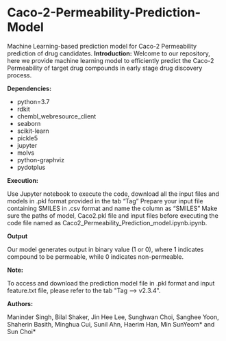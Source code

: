 # Caco-2-Permeability-Prediction-Model
Machine Learning-based prediction model for Caco-2 Permeability prediction of drug candidates.
**Introduction:**
Welcome to our repository, here we provide machine learning model to efficiently predict the Caco-2 Permeability of target drug compounds in early stage drug discovery process. 

**Dependencies:**

  - python=3.7
  - rdkit
  - chembl_webresource_client
  - seaborn
  - scikit-learn
  - pickle5
  - jupyter
  - molvs
  - python-graphviz
  - pydotplus


**Execution:**

Use Jupyter notebook to execute the code, download all the input files and models in .pkl format provided in the tab “Tag” 
Prepare your input file containing SMILES in .csv format and name the column as “SMILES”
Make sure the paths of model, Caco2.pkl file and input files before executing the code file named as Caco2_Permeability_Prediction_model.ipynb.ipynb.

**Output**

Our model generates output in binary value (1 or 0), where 1 indicates compound to be permeable, while 0 indicates non-permeable.

**Note:**

To access and download the prediction model file in .pkl format and input feature.txt file, please refer to the tab "Tag --> v2.3.4".

**Authors:** 

Maninder Singh, Bilal Shaker, Jin Hee Lee, Sunghwan Choi, Sanghee Yoon, Shaherin Basith, Minghua Cui, Sunil Ahn, Haerim Han, Min SunYeom* and Sun Choi*
